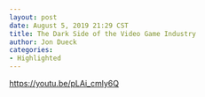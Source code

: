```yaml
---
layout: post
date: August 5, 2019 21:29 CST
title: The Dark Side of the Video Game Industry
author: Jon Dueck
categories:
- Highlighted
---
```


https://youtu.be/pLAi_cmly6Q

